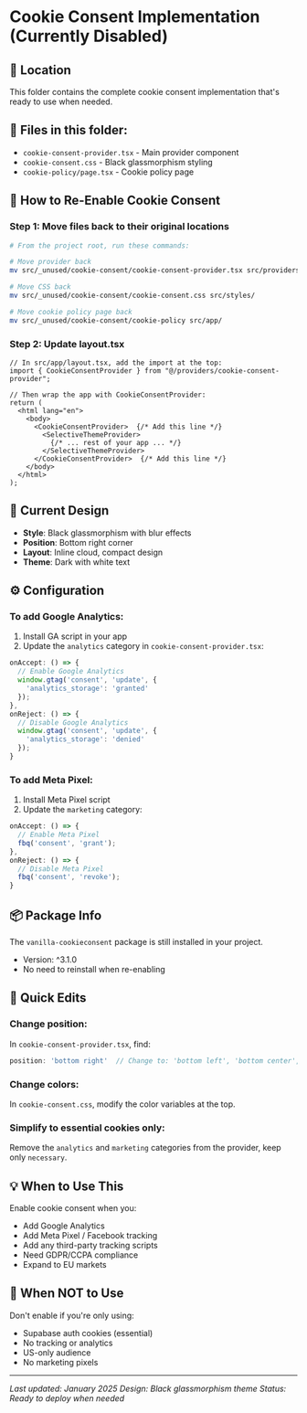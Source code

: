 # Cookie Consent Implementation (Currently Disabled)

## 📍 Location
This folder contains the complete cookie consent implementation that's ready to use when needed.

## 📁 Files in this folder:
- `cookie-consent-provider.tsx` - Main provider component
- `cookie-consent.css` - Black glassmorphism styling
- `cookie-policy/page.tsx` - Cookie policy page

## 🚀 How to Re-Enable Cookie Consent

### Step 1: Move files back to their original locations
```bash
# From the project root, run these commands:

# Move provider back
mv src/_unused/cookie-consent/cookie-consent-provider.tsx src/providers/

# Move CSS back
mv src/_unused/cookie-consent/cookie-consent.css src/styles/

# Move cookie policy page back
mv src/_unused/cookie-consent/cookie-policy src/app/
```

### Step 2: Update layout.tsx
```tsx
// In src/app/layout.tsx, add the import at the top:
import { CookieConsentProvider } from "@/providers/cookie-consent-provider";

// Then wrap the app with CookieConsentProvider:
return (
  <html lang="en">
    <body>
      <CookieConsentProvider>  {/* Add this line */}
        <SelectiveThemeProvider>
          {/* ... rest of your app ... */}
        </SelectiveThemeProvider>
      </CookieConsentProvider>  {/* Add this line */}
    </body>
  </html>
);
```

## 🎨 Current Design
- **Style**: Black glassmorphism with blur effects
- **Position**: Bottom right corner
- **Layout**: Inline cloud, compact design
- **Theme**: Dark with white text

## ⚙️ Configuration

### To add Google Analytics:
1. Install GA script in your app
2. Update the `analytics` category in `cookie-consent-provider.tsx`:
```javascript
onAccept: () => {
  // Enable Google Analytics
  window.gtag('consent', 'update', {
    'analytics_storage': 'granted'
  });
},
onReject: () => {
  // Disable Google Analytics
  window.gtag('consent', 'update', {
    'analytics_storage': 'denied'
  });
}
```

### To add Meta Pixel:
1. Install Meta Pixel script
2. Update the `marketing` category:
```javascript
onAccept: () => {
  // Enable Meta Pixel
  fbq('consent', 'grant');
},
onReject: () => {
  // Disable Meta Pixel
  fbq('consent', 'revoke');
}
```

## 📦 Package Info
The `vanilla-cookieconsent` package is still installed in your project.
- Version: ^3.1.0
- No need to reinstall when re-enabling

## 🔧 Quick Edits

### Change position:
In `cookie-consent-provider.tsx`, find:
```javascript
position: 'bottom right'  // Change to: 'bottom left', 'bottom center', etc.
```

### Change colors:
In `cookie-consent.css`, modify the color variables at the top.

### Simplify to essential cookies only:
Remove the `analytics` and `marketing` categories from the provider, keep only `necessary`.

## 💡 When to Use This
Enable cookie consent when you:
- Add Google Analytics
- Add Meta Pixel / Facebook tracking  
- Add any third-party tracking scripts
- Need GDPR/CCPA compliance
- Expand to EU markets

## 🚫 When NOT to Use
Don't enable if you're only using:
- Supabase auth cookies (essential)
- No tracking or analytics
- US-only audience
- No marketing pixels

---
*Last updated: January 2025*
*Design: Black glassmorphism theme*
*Status: Ready to deploy when needed*